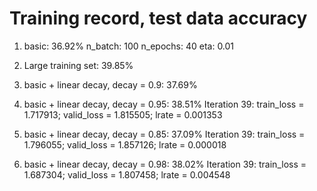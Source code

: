 Training record, test data accuracy
=================
1. basic: 36.92%
    n_batch: 100
    n_epochs: 40
    eta: 0.01
2. Large training set: 39.85%
3. basic + linear decay, decay = 0.9: 37.69%

4. basic + linear decay, decay = 0.95: 38.51%
    Iteration 39: train_loss = 1.717913; valid_loss = 1.815505; lrate = 0.001353

5. basic + linear decay, decay = 0.85: 37.09%
    Iteration 39: train_loss = 1.796055; valid_loss = 1.857126; lrate = 0.000018

6. basic + linear decay, decay = 0.98: 38.02%
    Iteration 39: train_loss = 1.687304; valid_loss = 1.807458; lrate = 0.004548
